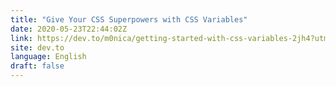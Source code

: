 ```yaml
---
title: "Give Your CSS Superpowers with CSS Variables"
date: 2020-05-23T22:44:02Z
link: https://dev.to/m0nica/getting-started-with-css-variables-2jh4?utm_medium=RSS&utm_source=news.12bit.vn
site: dev.to
language: English
draft: false
---
```

